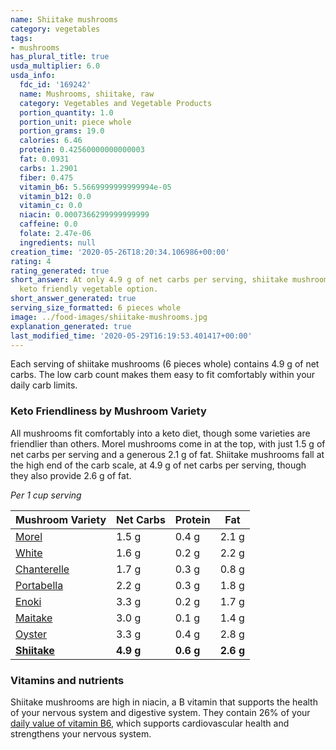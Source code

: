 ```yaml
---
name: Shiitake mushrooms
category: vegetables
tags:
- mushrooms
has_plural_title: true
usda_multiplier: 6.0
usda_info:
  fdc_id: '169242'
  name: Mushrooms, shiitake, raw
  category: Vegetables and Vegetable Products
  portion_quantity: 1.0
  portion_unit: piece whole
  portion_grams: 19.0
  calories: 6.46
  protein: 0.42560000000000003
  fat: 0.0931
  carbs: 1.2901
  fiber: 0.475
  vitamin_b6: 5.5669999999999994e-05
  vitamin_b12: 0.0
  vitamin_c: 0.0
  niacin: 0.0007366299999999999
  caffeine: 0.0
  folate: 2.47e-06
  ingredients: null
creation_time: '2020-05-26T18:20:34.106986+00:00'
rating: 4
rating_generated: true
short_answer: At only 4.9 g of net carbs per serving, shiitake mushrooms are an excellent,
  keto friendly vegetable option.
short_answer_generated: true
serving_size_formatted: 6 pieces whole
image: ../food-images/shiitake-mushrooms.jpg
explanation_generated: true
last_modified_time: '2020-05-29T16:19:53.401417+00:00'
---
```

Each serving of shiitake mushrooms (6 pieces whole) contains 4.9 g of net carbs. The low carb count makes them easy to fit comfortably within your daily carb limits.

### Keto Friendliness by Mushroom Variety

All mushrooms fit comfortably into a keto diet, though some varieties are friendlier than others. Morel mushrooms come in at the top, with just 1.5 g of net carbs per serving and a generous 2.1 g of fat. Shiitake mushrooms fall at the high end of the carb scale, at 4.9 g of net carbs per serving, though they also provide 2.6 g of fat.

*Per 1 cup serving*

| Mushroom Variety | Net Carbs | Protein | Fat|
| ------|------|------|------|
| [Morel](/morel-mushrooms) | 1.5 g | 0.4 g | 2.1 g |
| [White](/white-mushrooms) | 1.6 g | 0.2 g | 2.2 g |
| [Chanterelle](/chanterelle-mushrooms) | 1.7 g | 0.3 g | 0.8 g |
| [Portabella](/portabella-mushrooms) | 2.2 g | 0.3 g | 1.8 g |
| [Enoki](/enoki-mushrooms) | 3.3 g | 0.2 g | 1.7 g |
| [Maitake](/maitake-mushrooms) | 3.0 g | 0.1 g | 1.4 g |
| [Oyster](/oyster-mushrooms) | 3.3 g | 0.4 g | 2.8 g |
| **[Shiitake](/shiitake-mushrooms)** | **4.9 g** | **0.6 g** | **2.6 g** |

### Vitamins and nutrients

Shiitake mushrooms are high in niacin, a B vitamin that supports the health of your nervous system and digestive system. They contain 26% of your [daily value of vitamin B6](https://ods.od.nih.gov/factsheets/VitaminB6-HealthProfessional/), which supports cardiovascular health and strengthens your nervous system.
